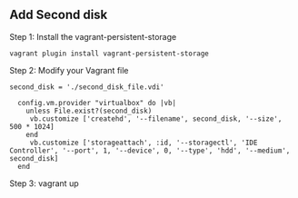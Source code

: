 ## Add Second disk

Step 1: Install the vagrant-persistent-storage
```
vagrant plugin install vagrant-persistent-storage
```

Step 2: Modify your Vagrant file
```
second_disk = './second_disk_file.vdi'

  config.vm.provider "virtualbox" do |vb|
    unless File.exist?(second_disk)
     vb.customize ['createhd', '--filename', second_disk, '--size', 500 * 1024]
    end
     vb.customize ['storageattach', :id, '--storagectl', 'IDE Controller', '--port', 1, '--device', 0, '--type', 'hdd', '--medium', second_disk]
  end
```
Step 3: vagrant up 


